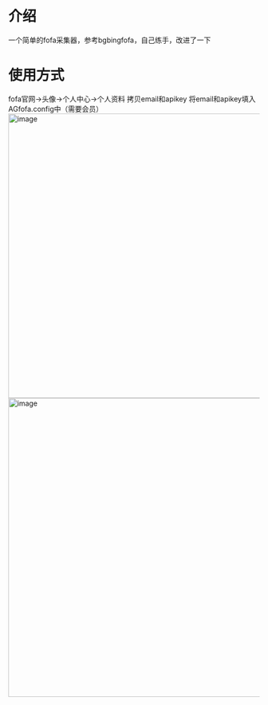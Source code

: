 # 介绍
一个简单的fofa采集器，参考bgbingfofa，自己练手，改进了一下
# 使用方式
fofa官网->头像->个人中心->个人资料
拷贝email和apikey
将email和apikey填入AGfofa.config中（需要会员）
<img width="570" alt="image" src="https://user-images.githubusercontent.com/22073140/118593068-a6410f80-b7d9-11eb-8d8c-0fccc231215a.png">
<img width="599" alt="image" src="https://user-images.githubusercontent.com/22073140/118593133-bd7ffd00-b7d9-11eb-898c-60ad87322cf5.png">

